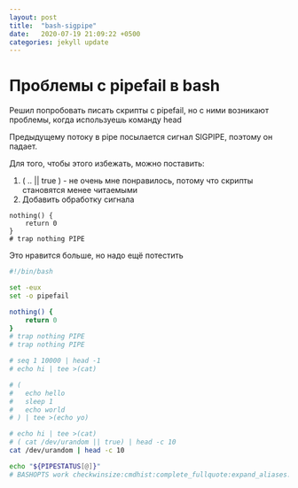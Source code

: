 ```yaml
---
layout: post
title:  "bash-sigpipe"
date:   2020-07-19 21:09:22 +0500
categories: jekyll update
---
```


# Проблемы с pipefail в bash

Решил попробовать писать скрипты с pipefail, но с ними возникают проблемы, когда используешь команду head

Предыдущему потоку в pipe посылается сигнал SIGPIPE, поэтому он падает.

Для того, чтобы этого избежать, можно поставить:

1. ( .. || true ) - не очень мне понравилось, потому что скрипты становятся менее читаемыми
2. Добавить обработку сигнала
```
nothing() {
	return 0
}
# trap nothing PIPE
```

Это нравится больше, но надо ещё потестить


``` bash
#!/bin/bash

set -eux
set -o pipefail

nothing() {
	return 0
}
# trap nothing PIPE
# trap nothing PIPE

# seq 1 10000 | head -1
# echo hi | tee >(cat)

# (
# 	echo hello
# 	sleep 1
# 	echo world
# ) | tee >(echo yo)

# echo hi | tee >(cat)
# ( cat /dev/urandom || true) | head -c 10
cat /dev/urandom | head -c 10

echo "${PIPESTATUS[@]}"
# BASHOPTS work checkwinsize:cmdhist:complete_fullquote:expand_aliases:extglob:extquote:force_fignore:globasciiranges:histappend:interactive_comments:progcomp:promptvars:sourcepath
```
